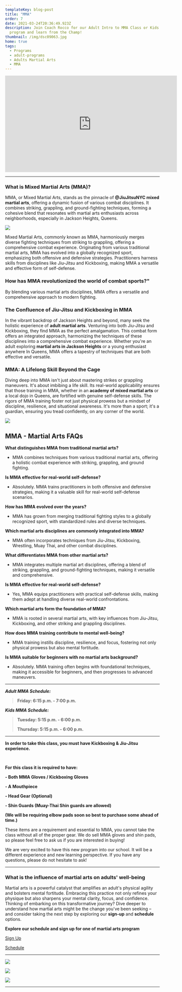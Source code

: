 ```yaml
---
templateKey: blog-post
title: "MMA"
order: 7
date: 2021-03-24T20:36:49.923Z
description: Join Coach Rocco for our Adult Intro to MMA Class or Kids MMA
  program and learn from the Champ!
thumbnail: /img/dsc09063.jpg
home: true
tags:
  - Programs
  - adult-programs
  - Adults Martial Arts
  - MMA
---
```

<iframe width="560" height="315" src="https://www.youtube.com/embed/wCAR1lo4GlU" title="YouTube video player" frameborder="0" allow="accelerometer; autoplay; clipboard-write; encrypted-media; gyroscope; picture-in-picture; web-share" allowfullscreen></iframe>

- - -

### **What is Mixed Martial Arts (MMA)?**

MMA, or Mixed Martial Arts, stands as the pinnacle of **@JiuJitsuNYC mixed martial arts**, offering a dynamic fusion of various combat disciplines. It combines striking, grappling, and ground-fighting techniques, forming a cohesive blend that resonates with martial arts enthusiasts across neighborhoods, especially in Jackson Heights, Queens.

![](/img/dsc08917.jpg)

Mixed Martial Arts, commonly known as MMA, harmoniously merges diverse fighting techniques from striking to grappling, offering a comprehensive combat experience. Originating from various traditional martial arts, MMA has evolved into a globally recognized sport, emphasizing both offensive and defensive strategies. Practitioners harness skills from disciplines like Jiu-Jitsu and Kickboxing, making MMA a versatile and effective form of self-defense.

### How has MMA revolutionized the world of combat sports?"

By blending various martial arts disciplines, MMA offers a versatile and comprehensive approach to modern fighting.

### **The Confluence of Jiu-Jitsu and Kickboxing in MMA**

In the vibrant backdrop of Jackson Heights and beyond, many seek the holistic experience of **adult martial arts**. Venturing into both Jiu-Jitsu and Kickboxing, they find MMA as the perfect amalgamation. This combat form offers an integrated approach, harmonizing the techniques of these disciplines into a comprehensive combat experience. Whether you're an adult exploring **martial arts in Jackson Heights** or a young enthusiast anywhere In Queens, MMA offers a tapestry of techniques that are both effective and versatile. 

### **MMA: A Lifelong Skill Beyond the Cage**

Diving deep into MMA isn't just about mastering strikes or grappling maneuvers. It's about imbibing a life skill. Its real-world applicability ensures that those training in MMA, whether in an **academy of mixed martial arts** or a local dojo in Queens, are fortified with genuine self-defense skills. The rigors of MMA training foster not just physical prowess but a mindset of discipline, resilience, and situational awareness. It's more than a sport; it's a guardian, ensuring you tread confidently, on any corner of the world.

![](/img/dsc08912.jpg)

## M﻿MA - Martial Arts FAQs

**What distinguishes MMA from traditional martial arts?**

* MMA combines techniques from various traditional martial arts, offering a holistic combat experience with striking, grappling, and ground fighting.

**Is MMA effective for real-world self-defense?**

* Absolutely. MMA trains practitioners in both offensive and defensive strategies, making it a valuable skill for real-world self-defense scenarios.

**How has MMA evolved over the years?**

* MMA has grown from merging traditional fighting styles to a globally recognized sport, with standardized rules and diverse techniques.

**Which martial arts disciplines are commonly integrated into MMA?**

* MMA often incorporates techniques from Jiu-Jitsu, Kickboxing, Wrestling, Muay Thai, and other combat disciplines. 

**What differentiates MMA from other martial arts?**

* MMA integrates multiple martial art disciplines, offering a blend of striking, grappling, and ground-fighting techniques, making it versatile and comprehensive.

**Is MMA effective for real-world self-defense?**

* Yes, MMA equips practitioners with practical self-defense skills, making them adept at handling diverse real-world confrontations.

**Which martial arts form the foundation of MMA?**

* MMA is rooted in several martial arts, with key influences from Jiu-Jitsu, Kickboxing, and other striking and grappling disciplines.

**How does MMA training contribute to mental well-being?**

* MMA training instills discipline, resilience, and focus, fostering not only physical prowess but also mental fortitude.

**Is MMA suitable for beginners with no martial arts background?**

* Absolutely. MMA training often begins with foundational techniques, making it accessible for beginners, and then progresses to advanced maneuvers.

- - -

***Adult MMA Schedule:***

> **Friday: 6:15 p.m. - 7:00 p.m.**

***Kids MMA Schedule:***

> **Tuesday: 5:15 p.m. - 6:00 p.m.**
>
> **Thursday: 5:15 p.m. - 6:00 p.m.**

- - -

**In order to take this class, you must have Kickboxing & Jiu-Jitsu experience.** 

<br>

**F﻿or this class it is required to have:**

**\- Both MMA Gloves / Kickboxing Gloves**

**\- A Mouthpiece**

**\- Head Gear (Optional)**

**\- Shin Guards (Muay-Thai Shin guards are allowed)**

**(We will be requiring elbow pads soon so best to purchase some ahead of time.)**

These items are a requirement and essential to MMA, you cannot take the class without all of the proper gear. We do sell MMA gloves and shin pads, so please feel free to ask us if you are interested in buying!

We are very excited to have this new program into our school. It will be a different experience and new learning perspective. If you have any questions, please do not hesitate to ask!


- - -
### What is the influence of martial arts on adults' well-being

Martial arts is a powerful catalyst that amplifies an adult's physical agility and bolsters mental fortitude. Embracing this practice not only refines your physique but also sharpens your mental clarity, focus, and confidence. Thinking of embarking on this transformative journey? Dive deeper to understand how martial arts might be the change you've been seeking – and consider taking the next step by exploring our **sign-up** and **schedule** options.

**Explore our schedule and sign up for one of martial arts program**

[Sign Up](https://at-jiujitsu-nyc.gymdesk.com/signup)

[Schedule](https://at-jiujitsu-nyc.gymdesk.com/schedule)


- - -

![](/img/dsc08894.jpg)

![](/img/dsc08983.jpg)

![](/img/dsc09039.jpg)

- - -